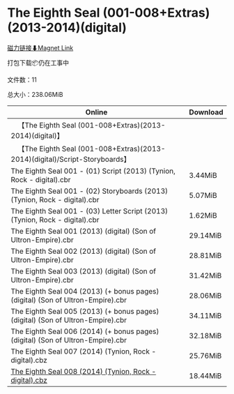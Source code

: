 # The Eighth Seal (001-008+Extras)(2013-2014)(digital)

[磁力链接⬇Magnet Link](magnet:?xt=urn:btih:6d838622791d780205a4f093663db75f5bc394b5&dn=The%20Eighth%20Seal%20%28001-008%2BExtras%29%282013-2014%29%28digital%29)

打包下载📦仍在工事中

文件数：11

总大小：238.06MiB

Online | Download
--- | ---
&emsp;【The Eighth Seal (001-008+Extras)(2013-2014)(digital)】 | 
&emsp;【The Eighth Seal (001-008+Extras)(2013-2014)(digital)/Script-Storyboards】 | 
The Eighth Seal 001 - (01) Script (2013) (Tynion, Rock - digital).cbr | 3.44MiB
The Eighth Seal 001 - (02) Storyboards (2013) (Tynion, Rock - digital).cbr | 5.07MiB
The Eighth Seal 001 - (03) Letter Script (2013) (Tynion, Rock - digital).cbr | 1.62MiB
The Eighth Seal 001 (2013) (digital) (Son of Ultron-Empire).cbr | 29.14MiB
The Eighth Seal 002 (2013) (digital) (Son of Ultron-Empire).cbr | 28.81MiB
The Eighth Seal 003 (2013) (digital) (Son of Ultron-Empire).cbr | 31.42MiB
The Eighth Seal 004 (2013) (+ bonus pages) (digital) (Son of Ultron-Empire).cbr | 28.06MiB
The Eighth Seal 005 (2013) (+ bonus pages) (digital) (Son of Ultron-Empire).cbr | 34.11MiB
The Eighth Seal 006 (2014) (+ bonus pages) (digital) (Son of Ultron-Empire).cbr | 32.18MiB
The Eighth Seal 007 (2014) (Tynion, Rock - digital).cbz | 25.76MiB
[The Eighth Seal 008 (2014) (Tynion, Rock - digital).cbz](https://github.com/alicewish/markdown/blob/master/comic/Eighth-Seal-008-2014-Tynion-Rock-digital-cbz.md) | 18.44MiB
